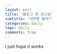 ```yaml
---
layout: post
title: '블로그 첫 포스팅'
subtitle: '이번엔 될까?'
categories: Daily
tags: daily
comments: true
---
```


I just hope it works
